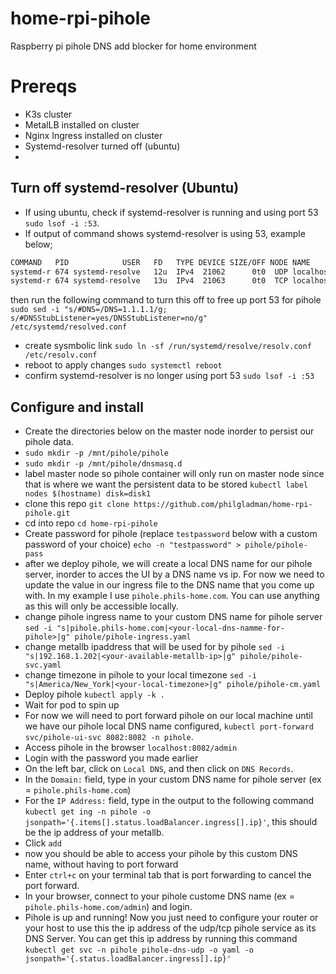# home-rpi-pihole
Raspberry pi pihole DNS add blocker for home environment

# Prereqs
- K3s cluster
- MetalLB installed on cluster
- Nginx Ingress installed on cluster
- Systemd-resolver turned off (ubuntu)
- 

## Turn off systemd-resolver (Ubuntu)
- If using ubuntu, check if systemd-resolver is running and using port 53 `sudo lsof -i :53`.
- If output of command shows systemd-resolver is using 53, example below;
```bash
COMMAND   PID            USER   FD   TYPE DEVICE SIZE/OFF NODE NAME
systemd-r 674 systemd-resolve   12u  IPv4  21062      0t0  UDP localhost:domain 
systemd-r 674 systemd-resolve   13u  IPv4  21063      0t0  TCP localhost:domain (LISTEN)
```
then run the following command to turn this off to free up port 53 for pihole `sudo sed -i "s/#DNS=/DNS=1.1.1.1/g; s/#DNSStubListener=yes/DNSStubListener=no/g" /etc/systemd/resolved.conf`
- create sysmbolic link `sudo ln -sf /run/systemd/resolve/resolv.conf /etc/resolv.conf`
- reboot to apply changes `sudo systemctl reboot`
- confirm systemd-resolver is no longer using port 53 `sudo lsof -i :53`

## Configure and install
- Create the directories below on the master node inorder to persist our pihole data.
- `sudo mkdir -p /mnt/pihole/pihole`
- `sudo mkdir -p /mnt/pihole/dnsmasq.d`
- label master node so pihole container will only run on master node since that is where we want the persistent data to be stored `kubectl label nodes $(hostname) disk=disk1`
- clone this repo `git clone https://github.com/philgladman/home-rpi-pihole.git`
- cd into repo `cd home-rpi-pihole`
- Create password for pihole (replace `testpassword` below with a custom password of your choice) `echo -n "testpassword" > pihole/pihole-pass`
- after we deploy pihole, we will create a local DNS name for our pihole server, inorder to acces the UI by a DNS name vs ip. For now we need to update the value in our ingress file to the DNS name that you come up with. In my example I use `pihole.phils-home.com`. You can use anything as this will only be accessible locally.
- change pihole ingress name to your custom DNS name for pihole server `sed -i "s|pihole.phils-home.com|<your-local-dns-namme-for-pihole>|g" pihole/pihole-ingress.yaml`
- change metallb ipaddress that will be used for by pihole `sed -i "s|192.168.1.202|<your-available-metallb-ip>|g" pihole/pihole-svc.yaml`
- change timezone in pihole to your local timezone `sed -i "s|America/New_York|<your-local-timezone>|g" pihole/pihole-cm.yaml`
- Deploy pihole `kubectl apply -k .` 
- Wait for pod to spin up
- For now we will need to port forward pihole on our local machine until we have our pihole local DNS name configured, `kubectl port-forward svc/pihole-ui-svc 8082:8082 -n pihole`.
- Access pihole in the browser `localhost:8082/admin`
- Login with the password you made earlier
- On the left bar, click on `Local DNS`, and then click on `DNS Records`.
- In the `Domain:` field, type in your custom DNS name for pihole server (ex = `pihole.phils-home.com`)
- For the `IP Address:` field, type in the output to the following command `kubectl get ing -n pihole -o jsonpath='{.items[].status.loadBalancer.ingress[].ip}'`, this should be the ip address of your metallb.
- Click `add`
- now you should be able to access your pihole by this custom DNS name, without having to port forward
- Enter `ctrl+c` on your terminal tab that is port forwarding to cancel the port forward.
- In your browser, connect to your pihole custome DNS name (ex = `pihole.phils-home.com/admin`) and login.
- Pihole is up and running! Now you just need to configure your router or your host to use this the ip address of the udp/tcp pihole service as its DNS Server. You can get this ip address by running this command `kubectl get svc -n pihole pihole-dns-udp -o yaml -o jsonpath='{.status.loadBalancer.ingress[].ip}'`